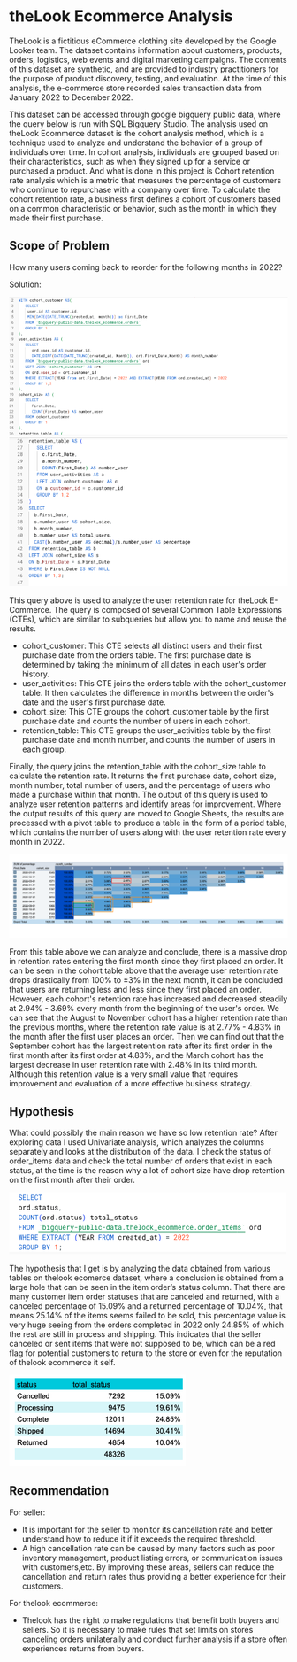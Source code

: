 # theLook Ecommerce Analysis
TheLook is a fictitious eCommerce clothing site developed by the Google Looker team. The dataset contains information about customers, products, orders, logistics, web events and digital marketing campaigns. The contents of this dataset are synthetic, and are provided to industry practitioners for the purpose of product discovery, testing, and evaluation.
At the time of this analysis, the e-commerce store recorded sales transaction data from January 2022 to December 2022. 

This dataset can be accessed through google bigquery public data, where the query below is run with SQL Bigquery Studio. The analysis used on theLook Ecommerce dataset is the cohort analysis method, which is a technique used to analyze and understand the behavior of a group of individuals over time. In cohort analysis, individuals are grouped based on their characteristics, such as when they signed up for a service or purchased a product. 
And what is done in this project is Cohort retention rate analysis which is a metric that measures the percentage of customers who continue to repurchase with a company over time. To calculate the cohort retention rate, a business first defines a cohort of customers based on a common characteristic or behavior, such as the month in which they made their first purchase.

## Scope of Problem
How many users coming back to reorder for the following months in 2022?

Solution:

![alt text](https://github.com/ghifarrr/theLook-Ecommerce-Analysis/blob/main/Pics/pic1.png?raw=true)
![alt text](https://github.com/ghifarrr/theLook-Ecommerce-Analysis/blob/main/Pics/pic2.png?raw=true)

This query above is used to analyze the user retention rate for theLook E-Commerce. 
The query is composed of several Common Table Expressions (CTEs), which are similar to subqueries but allow you to name and reuse the results.

- cohort_customer: This CTE selects all distinct users and their first purchase date from the orders table. The first purchase date is determined by taking the minimum of all dates in each user's order history.
- user_activities: This CTE joins the orders table with the cohort_customer table. It then calculates the difference in months between the order's date and the user's first purchase date.
- cohort_size: This CTE groups the cohort_customer table by the first purchase date and counts the number of users in each cohort.
- retention_table: This CTE groups the user_activities table by the first purchase date and month number, and counts the number of users in each group.

Finally, the query joins the retention_table with the cohort_size table to calculate the retention rate. It returns the first purchase date, cohort size, month number, total number of users, and the percentage of users who made a purchase within that month.
The output of this query is used to analyze user retention patterns and identify areas for improvement. Where the output results of this query are moved to Google Sheets, the results are processed with a pivot table to produce a table in the form of a period table, which contains the number of users along with the user retention rate every month in 2022.
 
![alt text](https://github.com/ghifarrr/theLook-Ecommerce-Analysis/blob/main/Pics/pic3.png?raw=true)

From this table above we can analyze and conclude, there is a massive drop in retention rates entering the first month since they first placed an order. It can be seen in the cohort table above that the average user retention rate drops drastically from 100% to ±3% in the next month, it can be concluded that users are returning less and less since they first placed an order. However, each cohort's retention rate has increased and decreased steadily at 2.94% - 3.69% every month from the beginning of the user's order. We can see that the August to November cohort has a higher retention rate than the previous months, where the retention rate value is at 2.77% - 4.83% in the month after the first user places an order. Then we can find out that the September cohort has the largest retention rate after its first order in the first month after its first order at 4.83%, and the March cohort has the largest decrease in user retention rate with 2.48% in its third month. Although this  retention value is a very small value that requires improvement and evaluation of a more effective business strategy.

## Hypothesis
What could possibly the main reason we have so low retention rate?
After exploring data I used Univariate analysis, which analyzes the columns separately and looks at the distribution of the data. I check the status of order_items data and check the total number of orders that exist in each status, at the time is the reason why a lot of cohort size have drop retention on the first month after their order.

![alt text](https://github.com/ghifarrr/theLook-Ecommerce-Analysis/blob/main/Pics/pic4.png?raw=true)

The hypothesis that I get is by analyzing the data obtained from various tables on thelook ecomerce dataset, where a conclusion is obtained from a large hole that can be seen in the item order’s status column. That there are many customer item order statuses that are canceled and returned, with a canceled percentage of 15.09% and a returned percentage of 10.04%, that means 25.14% of the items seems failed to be sold, this percentage value is very huge seeing from the orders completed in 2022 only 24.85% of which the rest are still in process and shipping. 
This indicates that the seller canceled or sent items that were not supposed to be, which can be a red flag for potential customers to return to the store or even for the reputation of thelook ecommerce it self. 

![alt text](https://github.com/ghifarrr/theLook-Ecommerce-Analysis/blob/main/Pics/pic%205.png?raw=true)

## Recommendation
For seller: 
- It is important for the seller to monitor its cancellation rate and better understand how to reduce it if it exceeds the required threshold. 
- A high cancellation rate can be caused by many factors such as poor inventory management, product listing errors, or communication issues with customers,etc. By improving these areas, sellers can reduce the cancellation and return rates thus providing a better experience for their customers.

For thelook ecommerce:
- Thelook has the right to make regulations that benefit both buyers and sellers. So it is necessary to make rules that set limits on stores canceling orders unilaterally and conduct further analysis if a store often experiences returns from buyers.
